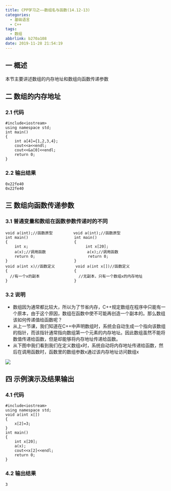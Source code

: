 ```yaml
---
title: CPP学习之——数组名与函数(14.12-13)
categories:
  - 基础语言
  - C++
tags:
  - 数组
abbrlink: b270a108
date: 2019-11-28 21:54:19
---
```

## 一 概述

本节主要讲述数组的内存地址和数组向函数传递参数  

<!--more-->

## 二 数组的内存地址

### 2.1 代码

```
#include<iostream>
using namespace std;
int main()
{
	int a[4]={1,2,3,4};
	cout<<a<<endl;
	cout<<&a[0]<<endl;
	return 0;
}
```

### 2.2 输出结果

```
0x22fe40
0x22fe40
```

## 三 数组向函数传递参数

### 3.1 普通变量和数组在函数参数传递时的不同

```
void a(int);//函数原型         void a(int);//函数原型
int main()                    int main()									
{					          {					
	int x;			  			   int x[20];			
	a(x);//调用函数					 a(x);//调用函数	
	return 0;						return 0;
}                   		  } 
void a(int x)//函数定义			void a(int x[])//函数定义
{							  {			
  //有一个x的副本					//无副本，只有一个数组x的内存地址
}                             }
```

### 3.2 说明

* 数组因为通常都比较大，所以为了节省内存，C++规定数组在程序中只能有一个原本，由于这个原因，数组在函数中使不可能再创造一个副本的。那么数组该如何传递值给函数呢？
* 从上一节课，我们知道在C++中声明数组时，系统会自动生成一个指向该数组的指针，而该指针通常指向数组第一个元素的内存地址。因此数组虽然不能将数值传递给函数，但是却能够将内存地址传递给函数。
* 从下图中我们看到我们在定义数组x时，系统自动将内存地址传递给函数，然后在调用函数时，函数里的数组参数x通过该内存地址访问数组x

![][1]

## 四 示例演示及结果输出

### 4.1 代码

```
#include<iostream>
using namespace std;
void a(int x[])
{
	x[2]=3;
}
int main()
{
	int x[20];
	a(x);
	cout<<x[2]<<endl;
	return 0;
}
```

### 4.2 输出结果

```
3
```



[1]:https://raw.githubusercontent.com/PGzxc/images/master/2019/cpp-chapter-14-array-memory.png